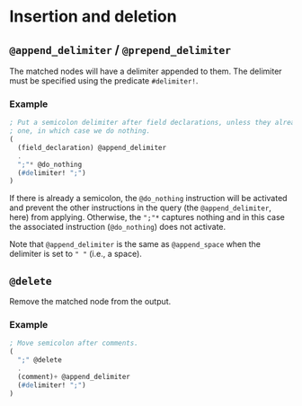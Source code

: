 # Insertion and deletion

## `@append_delimiter` / `@prepend_delimiter`

The matched nodes will have a delimiter appended to them. The delimiter
must be specified using the predicate `#delimiter!`.

### Example

```scheme
; Put a semicolon delimiter after field declarations, unless they already have
; one, in which case we do nothing.
(
  (field_declaration) @append_delimiter
  .
  ";"* @do_nothing
  (#delimiter! ";")
)
```

If there is already a semicolon, the `@do_nothing` instruction will be
activated and prevent the other instructions in the query (the
`@append_delimiter`, here) from applying. Otherwise, the `";"*` captures
nothing and in this case the associated instruction (`@do_nothing`) does
not activate.

Note that `@append_delimiter` is the same as `@append_space` when the
delimiter is set to `" "` (i.e., a space).

## `@delete`

Remove the matched node from the output.

### Example

```scheme
; Move semicolon after comments.
(
  ";" @delete
  .
  (comment)+ @append_delimiter
  (#delimiter! ";")
)
```
